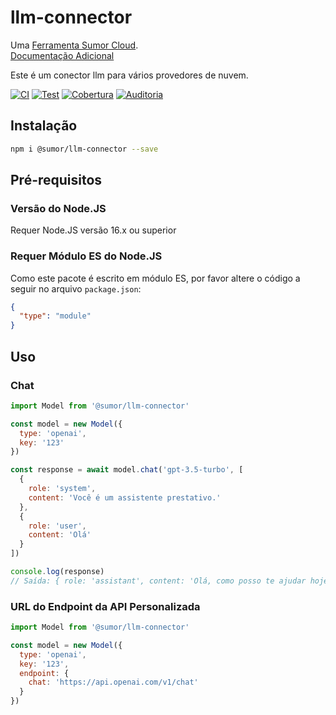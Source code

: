 # llm-connector

Uma [Ferramenta Sumor Cloud](https://sumor.cloud).  
[Documentação Adicional](https://sumor.cloud)

Este é um conector llm para vários provedores de nuvem.

[![CI](https://github.com/sumor-cloud/llm-connector/actions/workflows/ci.yml/badge.svg)](https://github.com/sumor-cloud/llm-connector/actions/workflows/ci.yml)
[![Test](https://github.com/sumor-cloud/llm-connector/actions/workflows/ut.yml/badge.svg)](https://github.com/sumor-cloud/llm-connector/actions/workflows/ut.yml)
[![Cobertura](https://github.com/sumor-cloud/llm-connector/actions/workflows/coverage.yml/badge.svg)](https://github.com/sumor-cloud/llm-connector/actions/workflows/coverage.yml)
[![Auditoria](https://github.com/sumor-cloud/llm-connector/actions/workflows/audit.yml/badge.svg)](https://github.com/sumor-cloud/llm-connector/actions/workflows/audit.yml)

## Instalação

```bash
npm i @sumor/llm-connector --save
```

## Pré-requisitos

### Versão do Node.JS

Requer Node.JS versão 16.x ou superior

### Requer Módulo ES do Node.JS

Como este pacote é escrito em módulo ES, por favor altere o código a seguir no arquivo `package.json`:

```json
{
  "type": "module"
}
```

## Uso

### Chat

```javascript
import Model from '@sumor/llm-connector'

const model = new Model({
  type: 'openai',
  key: '123'
})

const response = await model.chat('gpt-3.5-turbo', [
  {
    role: 'system',
    content: 'Você é um assistente prestativo.'
  },
  {
    role: 'user',
    content: 'Olá'
  }
])

console.log(response)
// Saída: { role: 'assistant', content: 'Olá, como posso te ajudar hoje?' }
```

### URL do Endpoint da API Personalizada

```javascript
import Model from '@sumor/llm-connector'

const model = new Model({
  type: 'openai',
  key: '123',
  endpoint: {
    chat: 'https://api.openai.com/v1/chat'
  }
})
```
